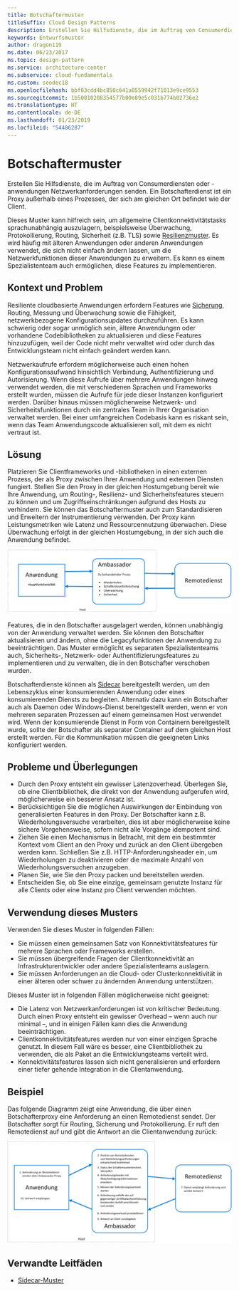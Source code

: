 ```yaml
---
title: Botschaftermuster
titleSuffix: Cloud Design Patterns
description: Erstellen Sie Hilfsdienste, die im Auftrag von Consumerdiensten oder -anwendungen Netzwerkanforderungen senden.
keywords: Entwurfsmuster
author: dragon119
ms.date: 06/23/2017
ms.topic: design-pattern
ms.service: architecture-center
ms.subservice: cloud-fundamentals
ms.custom: seodec18
ms.openlocfilehash: bbf83cdd4bc850c641a0559942f71013e9ce9553
ms.sourcegitcommit: 1b50810208354577b00e89e5c031b774b02736e2
ms.translationtype: HT
ms.contentlocale: de-DE
ms.lasthandoff: 01/23/2019
ms.locfileid: "54486287"
---
```

# <a name="ambassador-pattern"></a>Botschaftermuster

Erstellen Sie Hilfsdienste, die im Auftrag von Consumerdiensten oder -anwendungen Netzwerkanforderungen senden. Ein Botschafterdienst ist ein Proxy außerhalb eines Prozesses, der sich am gleichen Ort befindet wie der Client.

Dieses Muster kann hilfreich sein, um allgemeine Clientkonnektivitätstasks sprachunabhängig auszulagern, beispielsweise Überwachung, Protokollierung, Routing, Sicherheit (z.B. TLS) sowie [Resilienzmuster][resiliency-patterns]. Es wird häufig mit älteren Anwendungen oder anderen Anwendungen verwendet, die sich nicht einfach ändern lassen, um die Netzwerkfunktionen dieser Anwendungen zu erweitern. Es kann es einem Spezialistenteam auch ermöglichen, diese Features zu implementieren.

## <a name="context-and-problem"></a>Kontext und Problem

Resiliente cloudbasierte Anwendungen erfordern Features wie [Sicherung](./circuit-breaker.md), Routing, Messung und Überwachung sowie die Fähigkeit, netzwerkbezogene Konfigurationsupdates durchzuführen. Es kann schwierig oder sogar unmöglich sein, ältere Anwendungen oder vorhandene Codebibliotheken zu aktualisieren und diese Features hinzuzufügen, weil der Code nicht mehr verwaltet wird oder durch das Entwicklungsteam nicht einfach geändert werden kann.

Netzwerkaufrufe erfordern möglicherweise auch einen hohen Konfigurationsaufwand hinsichtlich Verbindung, Authentifizierung und Autorisierung. Wenn diese Aufrufe über mehrere Anwendungen hinweg verwendet werden, die mit verschiedenen Sprachen und Frameworks erstellt wurden, müssen die Aufrufe für jede dieser Instanzen konfiguriert werden. Darüber hinaus müssen möglicherweise Netzwerk- und Sicherheitsfunktionen durch ein zentrales Team in Ihrer Organisation verwaltet werden. Bei einer umfangreichen Codebasis kann es riskant sein, wenn das Team Anwendungscode aktualisieren soll, mit dem es nicht vertraut ist.

## <a name="solution"></a>Lösung

Platzieren Sie Clientframeworks und -bibliotheken in einen externen Prozess, der als Proxy zwischen Ihrer Anwendung und externen Diensten fungiert. Stellen Sie den Proxy in der gleichen Hostumgebung bereit wie Ihre Anwendung, um Routing-, Resilienz- und Sicherheitsfeatures steuern zu können und um Zugriffseinschränkungen aufgrund des Hosts zu verhindern. Sie können das Botschaftermuster auch zum Standardisieren und Erweitern der Instrumentierung verwenden. Der Proxy kann Leistungsmetriken wie Latenz und Ressourcennutzung überwachen. Diese Überwachung erfolgt in der gleichen Hostumgebung, in der sich auch die Anwendung befindet.

![Diagramm des Botschaftermusters](./_images/ambassador.png)

Features, die in den Botschafter ausgelagert werden, können unabhängig von der Anwendung verwaltet werden. Sie können den Botschafter aktualisieren und ändern, ohne die Legacyfunktionen der Anwendung zu beeinträchtigen. Das Muster ermöglicht es separaten Spezialistenteams auch, Sicherheits-, Netzwerk- oder Authentifizierungsfeatures zu implementieren und zu verwalten, die in den Botschafter verschoben wurden.

Botschafterdienste können als [Sidecar](./sidecar.md) bereitgestellt werden, um den Lebenszyklus einer konsumierenden Anwendung oder eines konsumierenden Diensts zu begleiten. Alternativ dazu kann ein Botschafter auch als Daemon oder Windows-Dienst bereitgestellt werden, wenn er von mehreren separaten Prozessen auf einem gemeinsamen Host verwendet wird. Wenn der konsumierende Dienst in Form von Containern bereitgestellt wurde, sollte der Botschafter als separater Container auf dem gleichen Host erstellt werden. Für die Kommunikation müssen die geeigneten Links konfiguriert werden.

## <a name="issues-and-considerations"></a>Probleme und Überlegungen

- Durch den Proxy entsteht ein gewisser Latenzoverhead. Überlegen Sie, ob eine Clientbibliothek, die direkt von der Anwendung aufgerufen wird, möglicherweise ein besserer Ansatz ist.
- Berücksichtigen Sie die möglichen Auswirkungen der Einbindung von generalisierten Features in den Proxy. Der Botschafter kann z.B. Wiederholungsversuche verarbeiten, dies ist aber möglicherweise keine sichere Vorgehensweise, sofern nicht alle Vorgänge idempotent sind.
- Ziehen Sie einen Mechanismus in Betracht, mit dem ein bestimmter Kontext vom Client an den Proxy und zurück an den Client übergeben werden kann. Schließen Sie z.B. HTTP-Anforderungsheader ein, um Wiederholungen zu deaktivieren oder die maximale Anzahl von Wiederholungsversuchen anzugeben.
- Planen Sie, wie Sie den Proxy packen und bereitstellen werden.
- Entscheiden Sie, ob Sie eine einzige, gemeinsam genutzte Instanz für alle Clients oder eine Instanz pro Client verwenden möchten.

## <a name="when-to-use-this-pattern"></a>Verwendung dieses Musters

Verwenden Sie dieses Muster in folgenden Fällen:

- Sie müssen einen gemeinsamen Satz von Konnektivitätsfeatures für mehrere Sprachen oder Frameworks erstellen.
- Sie müssen übergreifende Fragen der Clientkonnektivität an Infrastrukturentwickler oder andere Spezialistenteams auslagern.
- Sie müssen Anforderungen an die Cloud- oder Clusterkonnektivität in einer älteren oder schwer zu ändernden Anwendung unterstützen.

Dieses Muster ist in folgenden Fällen möglicherweise nicht geeignet:

- Die Latenz von Netzwerkanforderungen ist von kritischer Bedeutung. Durch einen Proxy entsteht ein gewisser Overhead – wenn auch nur minimal –, und in einigen Fällen kann dies die Anwendung beeinträchtigen.
- Clientkonnektivitätsfeatures werden nur von einer einzigen Sprache genutzt. In diesem Fall wäre es besser, eine Clientbibliothek zu verwenden, die als Paket an die Entwicklungsteams verteilt wird.
- Konnektivitätsfeatures lassen sich nicht generalisieren und erfordern einer tiefer gehende Integration in die Clientanwendung.

## <a name="example"></a>Beispiel

Das folgende Diagramm zeigt eine Anwendung, die über einen Botschafterproxy eine Anforderung an einen Remotedienst sendet. Der Botschafter sorgt für Routing, Sicherung und Protokollierung. Er ruft den Remotedienst auf und gibt die Antwort an die Clientanwendung zurück:

![Beispiel für das Botschaftermuster](./_images/ambassador-example.png)

## <a name="related-guidance"></a>Verwandte Leitfäden

- [Sidecar-Muster](./sidecar.md)

<!-- links -->

[resiliency-patterns]: ./category/resiliency.md
